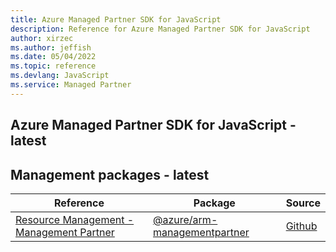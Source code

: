 ```yaml
---
title: Azure Managed Partner SDK for JavaScript
description: Reference for Azure Managed Partner SDK for JavaScript
author: xirzec
ms.author: jeffish
ms.date: 05/04/2022
ms.topic: reference
ms.devlang: JavaScript
ms.service: Managed Partner
---
```

## Azure Managed Partner SDK for JavaScript - latest
## Management packages - latest
| Reference | Package | Source |
|---|---|---|
|[Resource Management - Management Partner](javascript/api/overview/azure/arm-managementpartner-readme)|[@azure/arm-managementpartner](https://www.npmjs.com/package/@azure/arm-managementpartner)|[Github](https://github.com/Azure/azure-sdk-for-js/blob/main/sdk/managementpartner/arm-managementpartner)|

